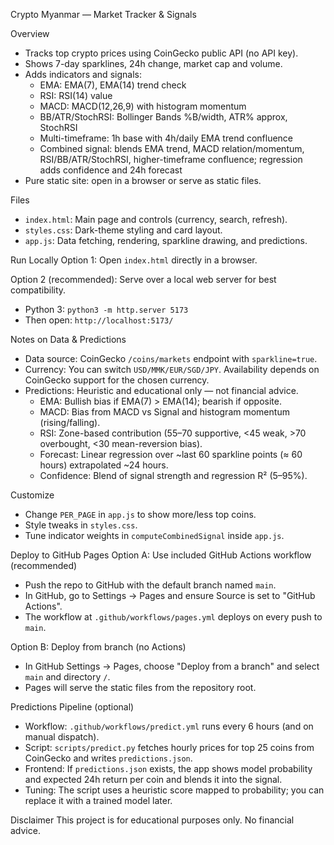 Crypto Myanmar — Market Tracker & Signals

Overview
- Tracks top crypto prices using CoinGecko public API (no API key).
- Shows 7-day sparklines, 24h change, market cap and volume.
- Adds indicators and signals:
  - EMA: EMA(7), EMA(14) trend check
  - RSI: RSI(14) value
  - MACD: MACD(12,26,9) with histogram momentum
  - BB/ATR/StochRSI: Bollinger Bands %B/width, ATR% approx, StochRSI
  - Multi-timeframe: 1h base with 4h/daily EMA trend confluence
  - Combined signal: blends EMA trend, MACD relation/momentum, RSI/BB/ATR/StochRSI, higher-timeframe confluence; regression adds confidence and 24h forecast
- Pure static site: open in a browser or serve as static files.

Files
- `index.html`: Main page and controls (currency, search, refresh).
- `styles.css`: Dark-theme styling and card layout.
- `app.js`: Data fetching, rendering, sparkline drawing, and predictions.

Run Locally
Option 1: Open `index.html` directly in a browser.

Option 2 (recommended): Serve over a local web server for best compatibility.
- Python 3: `python3 -m http.server 5173`
- Then open: `http://localhost:5173/`

Notes on Data & Predictions
- Data source: CoinGecko `/coins/markets` endpoint with `sparkline=true`.
- Currency: You can switch `USD/MMK/EUR/SGD/JPY`. Availability depends on CoinGecko support for the chosen currency.
- Predictions: Heuristic and educational only — not financial advice.
  - EMA: Bullish bias if EMA(7) > EMA(14); bearish if opposite.
  - MACD: Bias from MACD vs Signal and histogram momentum (rising/falling).
  - RSI: Zone-based contribution (55–70 supportive, <45 weak, >70 overbought, <30 mean-reversion bias).
  - Forecast: Linear regression over ~last 60 sparkline points (≈ 60 hours) extrapolated ~24 hours.
  - Confidence: Blend of signal strength and regression R² (5–95%).

Customize
- Change `PER_PAGE` in `app.js` to show more/less top coins.
- Style tweaks in `styles.css`.
- Tune indicator weights in `computeCombinedSignal` inside `app.js`.

Deploy to GitHub Pages
Option A: Use included GitHub Actions workflow (recommended)
- Push the repo to GitHub with the default branch named `main`.
- In GitHub, go to Settings → Pages and ensure Source is set to "GitHub Actions".
- The workflow at `.github/workflows/pages.yml` deploys on every push to `main`.

Option B: Deploy from branch (no Actions)
- In GitHub Settings → Pages, choose "Deploy from a branch" and select `main` and directory `/`.
- Pages will serve the static files from the repository root.

Predictions Pipeline (optional)
- Workflow: `.github/workflows/predict.yml` runs every 6 hours (and on manual dispatch).
- Script: `scripts/predict.py` fetches hourly prices for top 25 coins from CoinGecko and writes `predictions.json`.
- Frontend: If `predictions.json` exists, the app shows model probability and expected 24h return per coin and blends it into the signal.
- Tuning: The script uses a heuristic score mapped to probability; you can replace it with a trained model later.

Disclaimer
This project is for educational purposes only. No financial advice.
